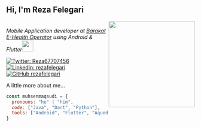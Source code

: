 <h2> Hi, I'm Reza Felegari</h2>
<img align='right' src="https://media1.tenor.com/images/cd37fa49c983ac905df0016fd5b6a2ee/tenor.gif?itemid=13165216" width="230">
<p>
  <em></br>Mobile Application developer at <a href="#">Barakat E-Health Operator</a> using Android & Flutter<img src="https://media.giphy.com/media/WUlplcMpOCEmTGBtBW/giphy.gif" width="30"></em></p>

[![Twitter: Reza67707456](https://img.shields.io/twitter/follow/Reza67707456?style=social)](https://twitter.com/Reza67707456)
[![Linkedin: rezafelegari](https://img.shields.io/badge/-rezafelegari-blue?style=flat-square&logo=Linkedin&logoColor=white&link=https://www.linkedin.com/in/rezafelegari/)](https://www.linkedin.com/in/rezafelegari/)
[![GitHub rezafelegari](https://img.shields.io/github/followers/rezafelegari?label=follow&style=social)](https://github.com/rezafelegari)


A little more about me...  

```javascript
const muhsenmaqsudi = {
  pronouns: "he" | "him",
  code: ["Java", "Dart", "Python"],
  tools: ["Android", "Flutter", "Aqueduct", "Flask", "Django"]
}
```
